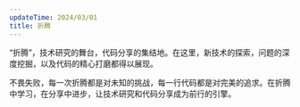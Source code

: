 ```yaml
---
updateTime: 2024/03/01
title: 折腾
---
```


“折腾”，技术研究的舞台，代码分享的集结地。在这里，新技术的探索，问题的深度挖掘，以及代码的精心打磨都得以展现。

不畏失败，每一次折腾都是对未知的挑战，每一行代码都是对完美的追求。在折腾中学习，在分享中进步，让技术研究和代码分享成为前行的引擎。